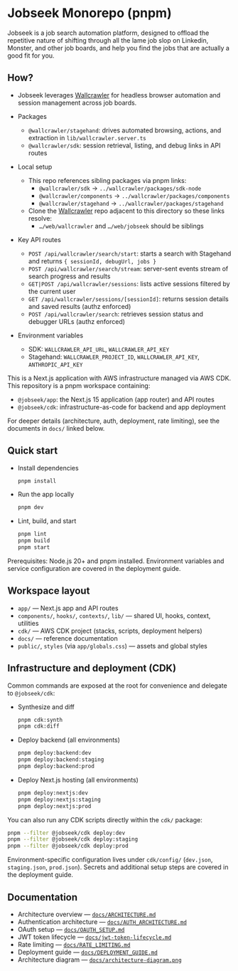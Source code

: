 # Jobseek Monorepo (pnpm)

Jobseek is a job search automation platform, designed to offload the repetitive nature of shifting through all the lame job slop on Linkedin, Monster, and other job boards, and help you find the jobs that are actually a good fit for you.

## How?

- Jobseek leverages [Wallcrawler](https://github.com/Volpestyle/wallcrawler) for headless browser automation and session management across job boards.

- Packages
  - `@wallcrawler/stagehand`: drives automated browsing, actions, and extraction in `lib/wallcrawler.server.ts`
  - `@wallcrawler/sdk`: session retrieval, listing, and debug links in API routes
- Local setup
  - This repo references sibling packages via pnpm links:
    - `@wallcrawler/sdk` → `../wallcrawler/packages/sdk-node`
    - `@wallcrawler/components` → `../wallcrawler/packages/components`
    - `@wallcrawler/stagehand` → `../wallcrawler/packages/stagehand`
  - Clone the [Wallcrawler](https://github.com/Volpestyle/wallcrawler) repo adjacent to this directory so these links resolve:
    - `…/web/wallcrawler` and `…/web/jobseek` should be siblings
- Key API routes
  - `POST /api/wallcrawler/search/start`: starts a search with Stagehand and returns `{ sessionId, debugUrl, jobs }`
  - `POST /api/wallcrawler/search/stream`: server-sent events stream of search progress and results
  - `GET|POST /api/wallcrawler/sessions`: lists active sessions filtered by the current user
  - `GET /api/wallcrawler/sessions/[sessionId]`: returns session details and saved results (authz enforced)
  - `POST /api/wallcrawler/search`: retrieves session status and debugger URLs (authz enforced)
- Environment variables
  - SDK: `WALLCRAWLER_API_URL`, `WALLCRAWLER_API_KEY`
  - Stagehand: `WALLCRAWLER_PROJECT_ID`, `WALLCRAWLER_API_KEY`, `ANTHROPIC_API_KEY`

This is a Next.js application with AWS infrastructure managed via AWS CDK. This repository is a pnpm workspace containing:

- `@jobseek/app`: the Next.js 15 application (app router) and API routes
- `@jobseek/cdk`: infrastructure-as-code for backend and app deployment

For deeper details (architecture, auth, deployment, rate limiting), see the documents in `docs/` linked below.

## Quick start

- Install dependencies
  ```bash
  pnpm install
  ```
- Run the app locally
  ```bash
  pnpm dev
  ```
- Lint, build, and start
  ```bash
  pnpm lint
  pnpm build
  pnpm start
  ```

Prerequisites: Node.js 20+ and pnpm installed. Environment variables and service configuration are covered in the deployment guide.

## Workspace layout

- `app/` — Next.js app and API routes
- `components/`, `hooks/`, `contexts/`, `lib/` — shared UI, hooks, context, utilities
- `cdk/` — AWS CDK project (stacks, scripts, deployment helpers)
- `docs/` — reference documentation
- `public/`, `styles` (via `app/globals.css`) — assets and global styles

## Infrastructure and deployment (CDK)

Common commands are exposed at the root for convenience and delegate to `@jobseek/cdk`:

- Synthesize and diff
  ```bash
  pnpm cdk:synth
  pnpm cdk:diff
  ```
- Deploy backend (all environments)
  ```bash
  pnpm deploy:backend:dev
  pnpm deploy:backend:staging
  pnpm deploy:backend:prod
  ```
- Deploy Next.js hosting (all environments)
  ```bash
  pnpm deploy:nextjs:dev
  pnpm deploy:nextjs:staging
  pnpm deploy:nextjs:prod
  ```

You can also run any CDK scripts directly within the `cdk/` package:

```bash
pnpm --filter @jobseek/cdk deploy:dev
pnpm --filter @jobseek/cdk deploy:staging
pnpm --filter @jobseek/cdk deploy:prod
```

Environment-specific configuration lives under `cdk/config/` (`dev.json`, `staging.json`, `prod.json`). Secrets and additional setup steps are covered in the deployment guide.

## Documentation

- Architecture overview — [`docs/ARCHITECTURE.md`](docs/ARCHITECTURE.md)
- Authentication architecture — [`docs/AUTH_ARCHITECTURE.md`](docs/AUTH_ARCHITECTURE.md)
- OAuth setup — [`docs/OAUTH_SETUP.md`](docs/OAUTH_SETUP.md)
- JWT token lifecycle — [`docs/jwt-token-lifecycle.md`](docs/jwt-token-lifecycle.md)
- Rate limiting — [`docs/RATE_LIMITING.md`](docs/RATE_LIMITING.md)
- Deployment guide — [`docs/DEPLOYMENT_GUIDE.md`](docs/DEPLOYMENT_GUIDE.md)
- Architecture diagram — [`docs/architecture-diagram.png`](docs/architecture-diagram.png)
